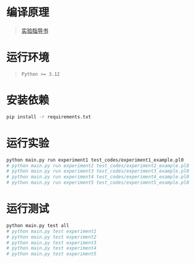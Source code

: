# 编译原理

> [实验指导书](guide_book)

# 运行环境

> `Python >= 3.12`

# 安装依赖

```bash
pip install -r requirements.txt
```

# 运行实验

```bash
python main.py run experiment1 test_codes/experiment1_example.pl0
# python main.py run experiment2 test_codes/experiment2_example.pl0
# python main.py run experiment3 test_codes/experiment3_example.pl0
# python main.py run experiment4 test_codes/experiment4_example.pl0
# python main.py run experiment5 test_codes/experiment5_example.pl0
```

# 运行测试

```bash
python main.py test all
# python main.py test experiment1
# python main.py test experiment2
# python main.py test experiment3
# python main.py test experiment4
# python main.py test experiment5
```
